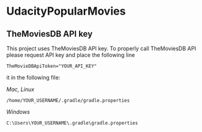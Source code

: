 # UdacityPopularMovies

## TheMoviesDB API key
This project uses TheMoviesDB API key. To properly call TheMoviesDB API please request API key and place the following line

```
TheMovieDBApiToken="YOUR_API_KEY"
```

it in the following file:

*Mac, Linux*
```
/home/YOUR_USERNAME/.gradle/gradle.properties
```

*Windows*
```
C:\Users\YOUR_USERNAME\.gradle\gradle.properties
```